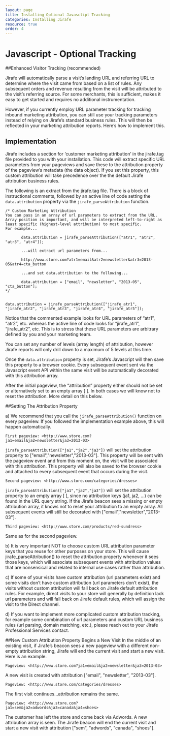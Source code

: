 ```yaml
---
layout: page
title: Installing Optional Javasctipt Tracking
categories: Installing Jirafe
resource: true
order: 4
---	
```


# Javascript - Optional Tracking

##Enhanced Visitor Tracking (recommended)

Jirafe will automatically parse a visit’s landing URL and referring URL to determine where the visit came from based on a list of rules. Any subsequent orders and revenue resulting from the visit will be attributed to the visit’s referring source. For some merchants, this is sufficient, makes it easy to get started and requires no additional instrumentation.

However, if you currently employ URL parameter tracking for tracking inbound marketing attribution, you can still use your tracking parameters instead of relying on Jirafe’s standard business rules. This will then be reflected in your marketing attribution reports. Here’s how to implement this.

## Implementation
Jirafe includes a section for ‘customer marketing attribution’ in the jirafe.tag file provided to you with your installation. This code will extract specific URL parameters from your pageviews and save these to the attribution property of the pageview’s metadata (the data object). If you set this property, this custom attribution will take precedence over the the default Jirafe attribution business rules. 

The following is an extract from the jirafe.tag file. There is a block of instructional comments, followed by an active line of code setting the `data.attribution` property via the `jirafe_parseAttribution` function.


```
/* Custom Marketing Attribution
You can pass in an array of url parameters to extract from the URL. Array position is important, and will be interpreted left-to-right as least specific (highest-level attribution) to most specific. 
For example...
       
       data.attribution = jirafe_parseAttribution(["atr1", "atr2", "atr3", "atr4"]);       

       ...will extract url parameters from...

       http://www.store.com?atr1=email&atr2=newsletter&atr3=2013-05&atr4=cta_button

       ...and set data.attribution to the following...

       data.attribution = ["email", "newsletter", "2013-05", "cta_button"];
*/


data.attribution = jirafe_parseAttribution(["jirafe_atr1", "jirafe_atr2", "jirafe_atr3", "jirafe_atr4", "jirafe_atr5"]);
```
Notice that the commented example looks for URL parameters of “atr1”, “atr2”, etc. whereas the active line of code looks for “jirafe_atr1”, “jirafe_atr2”, etc. This is to stress that these URL parameters are arbitrary defined by you and your marketing team.

You can set any number of levels (array length) of attribution, however Jirafe reports will only drill down to a maximum of 5 levels at this time.

Once the `data.attribution` property is set, Jirafe’s Javascript will then save this property to a browser cookie. Every subsequent event sent via the Javascript event API within the same visit will be automatically decorated with this attribution array.

After the initial pageview, the “attribution” property either should not be set or alternatively set to an empty array [ ].  In both cases we will know not to reset the attribution. More detail on this below.

##Setting The Attribution Property

a) We recommend that you call the `jirafe_parseAttribution()` function on every pageview. If you followed the implementation example above, this will happen automatically.

```
First pageview: <http://www.store.com?ja1=email&ja2=newsletter&ja3=2013-03>
```

`jirafe_parseAttribution(["ja1","ja2","ja3"])` will set the attribution property to ["email","newsletter","2013-03"]. This property will be sent with the pageview event and from this moment on, the visit will be associated with this attribution. This property will also be saved to the browser cookie and attached to every subsequent event that occurs during the visit.

```
Second pageview: <http://www.store.com/categories/dresses>
```

`jirafe_parseAttribution(["ja1","ja2","ja3"])` will set the attribution property to an empty array [ ], since no attribution keys (ja1, ja2, ...) can be found in the URL query string. If the Jirafe beacon sees a missing or empty attribution array, it knows not to reset your attribution to an empty array. All subsequent events will still be decorated with ["email","newsletter","2013-03"].


```
Third pageview: <http://www.store.com/products/red-sundress>
```

Same as for the second pageview.


b) It is very important NOT to choose custom URL attribution parameter keys that you reuse for other purposes on your store. This will cause jirafe_parseAttribution() to reset the attribution property whenever it sees those keys, which will associate subsequent events with attribution values that are nonsensical and related to internal use cases rather than attribution.

c) If some of your visits have custom attribution (url parameters exist) and some visits don’t have custom attribution (url parameters don’t exist), the visits without custom attribution will fall back on Jirafe default attribution rules. For example, direct visits to your store will generally by definition lack url parameters and will fall back on Jirafe default rules, which will assign the visit to the Direct channel.

d) If you want to implement more complicated custom attribution tracking, for example some combination of url parameters and custom URL business rules (url parsing, domain matching, etc.), please reach out to your Jirafe Professional Services contact.

##New Custom Attribution Property Begins a New Visit
In the middle of an existing visit, if Jirafe’s beacon sees a new pageview with a different non-empty attribution string, Jirafe will end the current visit and start a new visit. Here is an example.

```
Pageview: <http://www.store.com?ja1=email&ja2=newsletter&ja3=2013-03>
```

A new visit is created with attribution ["email", "newsletter", "2013-03"].

```
Pageview: <http://www.store.com/categories/dresses>
```

The first visit continues...attribution remains the same.

```
Pageview: <http://www.store.com?ja1=sem&ja2=adwords&ja3=canada&ja4=shoes>
```

The customer has left the store and come back via Adwords. A new attribution array is seen. The Jirafe beacon will end the current visit and start a new visit with attribution ["sem", "adwords", "canada", "shoes"].
